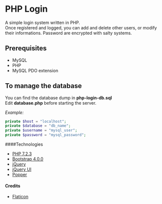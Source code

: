 # PHP Login
A simple login system written in PHP.\
Once registered and logged, you can add and delete other users, or modify their informations.
Password are encrypted with salty systems.
## Prerequisites 

* MySQL
* PHP 
* MySQL PDO extension 

## To manage the database
You can find the database dump in **php-login-db.sql**  \
Edit **database.php** before starting the server. 

*Example:*

```php
private $host = "localhost";
private $database = "db_name"; 
private $username = "mysql_user";
private $password = "mysql_password";
```

####Technologies
* [PHP 7.2.3](https://secure.php.net)
* [Bootstrap 4.0.0](https://getbootstrap.com) 
* [jQuery](https://jquery.com)
* [jQuery UI](https://jqueryui.com)
* [Popper](https://popper.js.org)
#### Credits
* [Flaticon](https://www.flaticon.com/)
